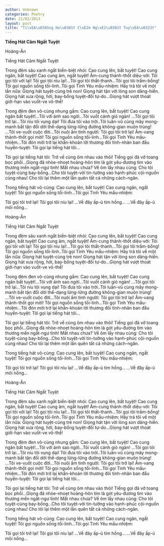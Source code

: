 ```yaml
---
author: Unknown
categories: Poetry
date: 21/02/2013
layout: post
title: "Ti\xEA\u0301ng Ha\u0301t C\xE2m Ng\xE2\u0301t Tuy\xEA\u0323t"
---
```


**Tiếng Hát Câm Ngất Tuyệt**

Hoàng-Ân

Tiếng Hát Câm Ngất Tuyệt


Trong đêm sâu xanh ngắt biền-biệt nhói: Cao cung lên, bất tuyệt! Cao cung ngân, bất tuyệt! Cao cung âm, ngất tuyệt! Âm-cung thảnh-thốt diệu-vời: Tôi gọi tôi với lại! Tôi gọi tôi níu lại!...Tôi gọi tôi thất-thanh...Tôi gọi tôi trầm-bổng! Tôi gọi nguồn sống tối-linh..Tôi gọi Tình Yêu mầu-nhiệm: Hãy trả tôi về một lần nữa: Giọng hát tuyệt-cùng trẻ non! Giọng hát tận vời lòng son dâng-hiến. Giọng hát xưa rộng, hời, bay-bổng tuyệt-đối tự-do...Giọng hát vượt thoát giới-hạn vào vuốt-ve vô-thể!

Trong đêm đen vô-cùng nhung gấm: Cao cung lên, bất tuyệt! Cao cung ngân bất tuyệt!...Tôi với ánh sao ngời...Tôi vuốt cánh gió ngàn! ...Tôi gọi tôi trở lại...Tôi níu tôi vụng dại! Tôi đưa tôi vào trời..Tôi luân-vũ cùng mây mong-manh bất tận đổi dời thể-dạng lừng-lững đường không-gian muôn trùng! ...Tôi ve-vuốt cuộc đời...Tôi nuôi ấm tình người: Tôi gọi tôi trở lại!  Âm-vang thảnh-thốt gọi mời! Tôi gọi nguồn sống tối-linh...Tôi gọi Tình Yêu mầu-nhiệm...Tôi đón mời trở lại khẩn-khoản lời thương đôi tình-nhân ban đầu huyền-tuyệt: Tôi gọi lại tiếng hát tôi...

Tôi gọi lại tiếng hát tôi: Trở về cùng ôm nhau vào thôi! Tiếng gọi đã vỡ toang bọc phổi...Giọng đã nhòe-nhoẹt hoàng-hôn tím lả gót yêu-đương tìm vào thương mến ngất-ngư tình!  Mất nhau chưa? Về ôm lấy nhau cùng: Cho tôi tuyệt-cùng bay-bổng...Cho tôi tuyệt-vời tin-tưởng vào hạnh-phúc cội-nguồn cùng nhau! Cho tôi lại thêm một lần quên tất cả những cách-ngăn.

Trong tiếng hát vô-cùng: Cao cung lên, bất tuyệt! Cao cung ngân, ngất tuyệt! Tôi gọi nguồn sống tối-linh...Tôi gọi Tình Yêu mầu-nhiệm:

Tôi gọi tôi trở lại!
Tôi gọi tôi níu lại!
...Về đây ấp-ủ tim hồng...
...Về đây ấp-ủ môi nồng...

Hoàng-Ân

Tiếng Hát Câm Ngất Tuyệt


Trong đêm sâu xanh ngắt biền-biệt nhói: Cao cung lên, bất tuyệt! Cao cung ngân, bất tuyệt! Cao cung âm, ngất tuyệt! Âm-cung thảnh-thốt diệu-vời: Tôi gọi tôi với lại! Tôi gọi tôi níu lại!...Tôi gọi tôi thất-thanh...Tôi gọi tôi trầm-bổng! Tôi gọi nguồn sống tối-linh..Tôi gọi Tình Yêu mầu-nhiệm: Hãy trả tôi về một lần nữa: Giọng hát tuyệt-cùng trẻ non! Giọng hát tận vời lòng son dâng-hiến. Giọng hát xưa rộng, hời, bay-bổng tuyệt-đối tự-do...Giọng hát vượt thoát giới-hạn vào vuốt-ve vô-thể!

Trong đêm đen vô-cùng nhung gấm: Cao cung lên, bất tuyệt! Cao cung ngân bất tuyệt!...Tôi với ánh sao ngời...Tôi vuốt cánh gió ngàn! ...Tôi gọi tôi trở lại...Tôi níu tôi vụng dại! Tôi đưa tôi vào trời..Tôi luân-vũ cùng mây mong-manh bất tận đổi dời thể-dạng lừng-lững đường không-gian muôn trùng! ...Tôi ve-vuốt cuộc đời...Tôi nuôi ấm tình người: Tôi gọi tôi trở lại!  Âm-vang thảnh-thốt gọi mời! Tôi gọi nguồn sống tối-linh...Tôi gọi Tình Yêu mầu-nhiệm...Tôi đón mời trở lại khẩn-khoản lời thương đôi tình-nhân ban đầu huyền-tuyệt: Tôi gọi lại tiếng hát tôi...

Tôi gọi lại tiếng hát tôi: Trở về cùng ôm nhau vào thôi! Tiếng gọi đã vỡ toang bọc phổi...Giọng đã nhòe-nhoẹt hoàng-hôn tím lả gót yêu-đương tìm vào thương mến ngất-ngư tình!  Mất nhau chưa? Về ôm lấy nhau cùng: Cho tôi tuyệt-cùng bay-bổng...Cho tôi tuyệt-vời tin-tưởng vào hạnh-phúc cội-nguồn cùng nhau! Cho tôi lại thêm một lần quên tất cả những cách-ngăn.

Trong tiếng hát vô-cùng: Cao cung lên, bất tuyệt! Cao cung ngân, ngất tuyệt! Tôi gọi nguồn sống tối-linh...Tôi gọi Tình Yêu mầu-nhiệm:

Tôi gọi tôi trở lại!
Tôi gọi tôi níu lại!
...Về đây ấp-ủ tim hồng...
...Về đây ấp-ủ môi nồng...

Hoàng-Ân

Tiếng Hát Câm Ngất Tuyệt


Trong đêm sâu xanh ngắt biền-biệt nhói: Cao cung lên, bất tuyệt! Cao cung ngân, bất tuyệt! Cao cung âm, ngất tuyệt! Âm-cung thảnh-thốt diệu-vời: Tôi gọi tôi với lại! Tôi gọi tôi níu lại!...Tôi gọi tôi thất-thanh...Tôi gọi tôi trầm-bổng! Tôi gọi nguồn sống tối-linh..Tôi gọi Tình Yêu mầu-nhiệm: Hãy trả tôi về một lần nữa: Giọng hát tuyệt-cùng trẻ non! Giọng hát tận vời lòng son dâng-hiến. Giọng hát xưa rộng, hời, bay-bổng tuyệt-đối tự-do...Giọng hát vượt thoát giới-hạn vào vuốt-ve vô-thể!

Trong đêm đen vô-cùng nhung gấm: Cao cung lên, bất tuyệt! Cao cung ngân bất tuyệt!...Tôi với ánh sao ngời...Tôi vuốt cánh gió ngàn! ...Tôi gọi tôi trở lại...Tôi níu tôi vụng dại! Tôi đưa tôi vào trời..Tôi luân-vũ cùng mây mong-manh bất tận đổi dời thể-dạng lừng-lững đường không-gian muôn trùng! ...Tôi ve-vuốt cuộc đời...Tôi nuôi ấm tình người: Tôi gọi tôi trở lại!  Âm-vang thảnh-thốt gọi mời! Tôi gọi nguồn sống tối-linh...Tôi gọi Tình Yêu mầu-nhiệm...Tôi đón mời trở lại khẩn-khoản lời thương đôi tình-nhân ban đầu huyền-tuyệt: Tôi gọi lại tiếng hát tôi...

Tôi gọi lại tiếng hát tôi: Trở về cùng ôm nhau vào thôi! Tiếng gọi đã vỡ toang bọc phổi...Giọng đã nhòe-nhoẹt hoàng-hôn tím lả gót yêu-đương tìm vào thương mến ngất-ngư tình!  Mất nhau chưa? Về ôm lấy nhau cùng: Cho tôi tuyệt-cùng bay-bổng...Cho tôi tuyệt-vời tin-tưởng vào hạnh-phúc cội-nguồn cùng nhau! Cho tôi lại thêm một lần quên tất cả những cách-ngăn.

Trong tiếng hát vô-cùng: Cao cung lên, bất tuyệt! Cao cung ngân, ngất tuyệt! Tôi gọi nguồn sống tối-linh...Tôi gọi Tình Yêu mầu-nhiệm:

Tôi gọi tôi trở lại!
Tôi gọi tôi níu lại!
...Về đây ấp-ủ tim hồng...
...Về đây ấp-ủ môi nồng...
